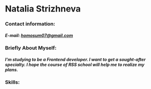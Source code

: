 # Natalia Strizhneva

### Contact information:

##### E-mail: homosum07@gmail.com

### Briefly About Myself:

##### I'm studying to be a Frontend developer. I want to get a sought-after specialty. I hope the course of RSS school will help me to realize my plans.

### Skills:
